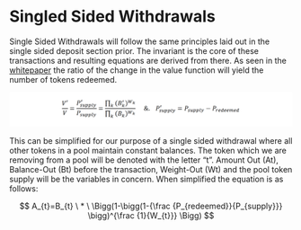 # Singled Sided Withdrawals

Single Sided Withdrawals will follow the same principles laid out in the single sided deposit section prior. The invariant is the core of these transactions and resulting equations are derived from there. As seen in the [whitepaper](https://balancer.fi/whitepaper.pdf) the ratio of the change in the value function will yield the number of tokens redeemed.

![](<../../../../../.gitbook/assets/Screen Shot 2022-04-03 at 9.17.50 PM.png>)

This can be simplified for our purpose of a single sided withdrawal where all other tokens in a pool maintain constant balances. The token which we are removing from a pool will be denoted with the letter “t”. Amount Out (At), Balance-Out (Bt) before the transaction, Weight-Out (Wt) and the pool token supply will be the variables in concern. When simplified the equation is as follows:

$$
A_{t}=B_{t} \ * \ \Bigg(1-\bigg(1-{\frac {P_{redeemed}}{P_{supply}}} \bigg)^{\frac {1}{W_{t}}} \Bigg)
$$
